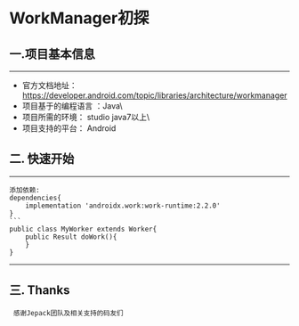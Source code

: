 # WorkManager初探

## 一.项目基本信息
------------------
   * 官方文档地址：https://developer.android.com/topic/libraries/architecture/workmanager
   * 项目基于的编程语言 ：Java\
   * 项目所需的环境： studio  java7以上\
   * 项目支持的平台： Android 
   
##  二. 快速开始
----------------------
    添加依赖:
    dependencies{
        implementation 'androidx.work:work-runtime:2.2.0'
    }
    ```
    public class MyWorker extends Worker{
        public Result doWork(){
        }
    }
    
-------------------
##  三. Thanks 
     感谢Jepack团队及相关支持的码友们
